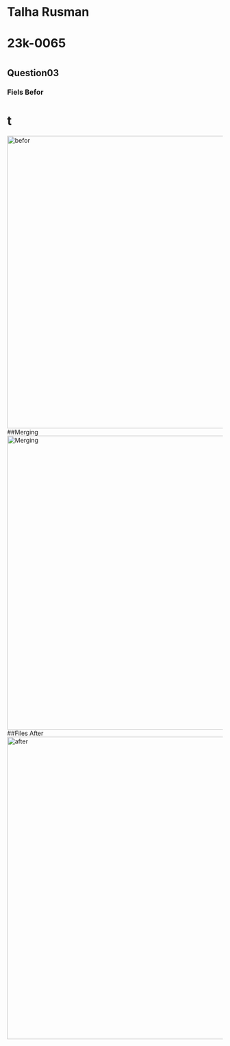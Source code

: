 # Talha Rusman
# 23k-0065
#  
## Question03
### Fiels Befor
# t
<img width="682" alt="befor" src="https://github.com/talharusman/pf-fall-23/assets/142867808/24eaec9e-eb57-4556-9cac-756a18ecf056">  
##Merging
<img width="685" alt="Merging" src="https://github.com/talharusman/pf-fall-23/assets/142867808/efa96b04-d76f-471e-8b2f-adfc26998890">
##Files After
<img width="705" alt="after" src="https://github.com/talharusman/pf-fall-23/assets/142867808/4c9908bf-4782-45d2-a280-f75311ab3c67">

